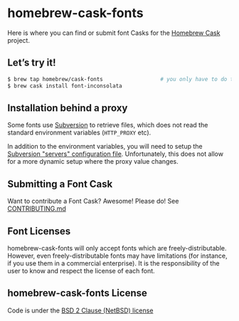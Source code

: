 # homebrew-cask-fonts

Here is where you can find or submit font Casks for the [Homebrew Cask](https://github.com/Homebrew/homebrew-cask) project.

## Let’s try it!

```bash
$ brew tap homebrew/cask-fonts                  # you only have to do this once!
$ brew cask install font-inconsolata
```

## Installation behind a proxy

Some fonts use [Subversion](https://subversion.apache.org/) to retrieve files, which does not read the standard environment variables (`HTTP_PROXY` etc).

In addition to the environment variables, you will need to setup the [Subversion "servers" configuration file](https://subversion.apache.org/faq.html#proxy). Unfortunately, this does not allow for a more dynamic setup where the proxy value changes.

## Submitting a Font Cask

Want to contribute a Font Cask? Awesome! Please do! See [CONTRIBUTING.md](CONTRIBUTING.md)

## Font Licenses

homebrew-cask-fonts will only accept fonts which are freely-distributable. However, even freely-distributable fonts may have limitations (for instance, if you use them in a commercial enterprise). It is the responsibility of the user to know and respect the license of each font.

## homebrew-cask-fonts License

Code is under the [BSD 2 Clause (NetBSD) license](https://github.com/Homebrew/homebrew-cask-fonts/blob/master/LICENSE)
